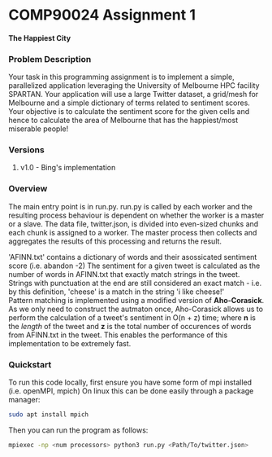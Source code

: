 # COMP90024 Assignment 1

#### The Happiest City

### Problem Description

Your task in this programming assignment is to implement a simple, parallelized application leveraging the
University of Melbourne HPC facility SPARTAN. Your application will use a large Twitter dataset, a grid/mesh for
Melbourne and a simple dictionary of terms related to sentiment scores. Your objective is to calculate the sentiment
score for the given cells and hence to calculate the area of Melbourne that has the happiest/most miserable people!

### Versions

1. v1.0 - Bing's implementation

### Overview

The main entry point is in run.py.
run.py is called by each worker and the resulting process behaviour is dependent on whether the worker is a master or a slave.
The data file, twitter.json, is divided into even-sized chunks and each chunk is assigned to a worker.
The master process then collects and aggregates the results of this processing and returns the result.

'AFINN.txt' contains a dictionary of words and their asossicated sentiment score (i.e. abandon -2)
The sentiment for a given tweet is calculated as the number of words in AFINN.txt that exactly match strings in the tweet.
Strings with punctuation at the end are still considered an exact match - i.e. by this definition, 'cheese' is a match in the string 'i like cheese!'  
Pattern matching is implemented using a modified version of **Aho-Corasick**. As we only need to construct the autmaton once, Aho-Corasick allows us to perform the calculation of a tweet's sentiment in O(n + z) time; where **n** is the _length_ of the tweet and **z** is the total number of occurences of words from AFINN.txt in the tweet. This enables the performance of this implementation to be extremely fast. 


### Quickstart

To run this code locally, first ensure you have some form of mpi installed (i.e. openMPI, mpich)
On linux this can be done easily through a package manager:


```bash
sudo apt install mpich
```

Then you can run the program as follows:

```bash
mpiexec -np <num processors> python3 run.py <Path/To/twitter.json> 
```
